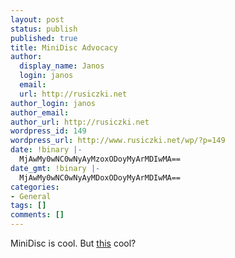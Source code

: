 ```yaml
---
layout: post
status: publish
published: true
title: MiniDisc Advocacy
author:
  display_name: Janos
  login: janos
  email: 
  url: http://rusiczki.net
author_login: janos
author_email: 
author_url: http://rusiczki.net
wordpress_id: 149
wordpress_url: http://www.rusiczki.net/wp/?p=149
date: !binary |-
  MjAwMy0wNC0wNyAyMzoxODoyMyArMDIwMA==
date_gmt: !binary |-
  MjAwMy0wNC0wNyAyMDoxODoyMyArMDIwMA==
categories:
- General
tags: []
comments: []
---
```

<p>MiniDisc is cool. But <a href="http://story.news.yahoo.com/news?tmpl=story2&u=/030405/168/3pup2.html&e=43&ncid=" title="A news photo by Associated Press">this</a> cool?</p>
